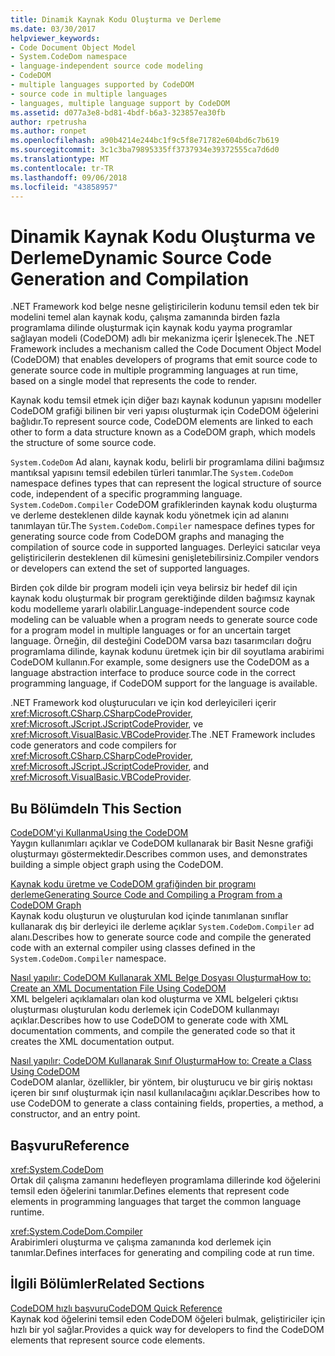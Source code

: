 ```yaml
---
title: Dinamik Kaynak Kodu Oluşturma ve Derleme
ms.date: 03/30/2017
helpviewer_keywords:
- Code Document Object Model
- System.CodeDom namespace
- language-independent source code modeling
- CodeDOM
- multiple languages supported by CodeDOM
- source code in multiple languages
- languages, multiple language support by CodeDOM
ms.assetid: d077a3e8-bd81-4bdf-b6a3-323857ea30fb
author: rpetrusha
ms.author: ronpet
ms.openlocfilehash: a90b4214e244bc1f9c5f8e71782e604bd6c7b619
ms.sourcegitcommit: 3c1c3ba79895335ff3737934e39372555ca7d6d0
ms.translationtype: MT
ms.contentlocale: tr-TR
ms.lasthandoff: 09/06/2018
ms.locfileid: "43858957"
---
```

# <a name="dynamic-source-code-generation-and-compilation"></a><span data-ttu-id="54368-102">Dinamik Kaynak Kodu Oluşturma ve Derleme</span><span class="sxs-lookup"><span data-stu-id="54368-102">Dynamic Source Code Generation and Compilation</span></span>
<span data-ttu-id="54368-103">.NET Framework kod belge nesne geliştiricilerin kodunu temsil eden tek bir modelini temel alan kaynak kodu, çalışma zamanında birden fazla programlama dilinde oluşturmak için kaynak kodu yayma programlar sağlayan modeli (CodeDOM) adlı bir mekanizma içerir İşlenecek.</span><span class="sxs-lookup"><span data-stu-id="54368-103">The .NET Framework includes a mechanism called the Code Document Object Model (CodeDOM) that enables developers of programs that emit source code to generate source code in multiple programming languages at run time, based on a single model that represents the code to render.</span></span>  
  
 <span data-ttu-id="54368-104">Kaynak kodu temsil etmek için diğer bazı kaynak kodunun yapısını modeller CodeDOM grafiği bilinen bir veri yapısı oluşturmak için CodeDOM öğelerini bağlıdır.</span><span class="sxs-lookup"><span data-stu-id="54368-104">To represent source code, CodeDOM elements are linked to each other to form a data structure known as a CodeDOM graph, which models the structure of some source code.</span></span>  
  
 <span data-ttu-id="54368-105">`System.CodeDom` Ad alanı, kaynak kodu, belirli bir programlama dilini bağımsız mantıksal yapısını temsil edebilen türleri tanımlar.</span><span class="sxs-lookup"><span data-stu-id="54368-105">The `System.CodeDom` namespace defines types that can represent the logical structure of source code, independent of a specific programming language.</span></span> <span data-ttu-id="54368-106">`System.CodeDom.Compiler` CodeDOM grafiklerinden kaynak kodu oluşturma ve derleme desteklenen dilde kaynak kodu yönetmek için ad alanını tanımlayan tür.</span><span class="sxs-lookup"><span data-stu-id="54368-106">The `System.CodeDom.Compiler` namespace defines types for generating source code from CodeDOM graphs and managing the compilation of source code in supported languages.</span></span> <span data-ttu-id="54368-107">Derleyici satıcılar veya geliştiricilerin desteklenen dil kümesini genişletebilirsiniz.</span><span class="sxs-lookup"><span data-stu-id="54368-107">Compiler vendors or developers can extend the set of supported languages.</span></span>  
  
 <span data-ttu-id="54368-108">Birden çok dilde bir program modeli için veya belirsiz bir hedef dil için kaynak kodu oluşturmak bir program gerektiğinde dilden bağımsız kaynak kodu modelleme yararlı olabilir.</span><span class="sxs-lookup"><span data-stu-id="54368-108">Language-independent source code modeling can be valuable when a program needs to generate source code for a program model in multiple languages or for an uncertain target language.</span></span> <span data-ttu-id="54368-109">Örneğin, dil desteğini CodeDOM varsa bazı tasarımcıları doğru programlama dilinde, kaynak kodunu üretmek için bir dil soyutlama arabirimi CodeDOM kullanın.</span><span class="sxs-lookup"><span data-stu-id="54368-109">For example, some designers use the CodeDOM as a language abstraction interface to produce source code in the correct programming language, if CodeDOM support for the language is available.</span></span>  
  
 <span data-ttu-id="54368-110">.NET Framework kod oluşturucuları ve için kod derleyicileri içerir <xref:Microsoft.CSharp.CSharpCodeProvider>, <xref:Microsoft.JScript.JScriptCodeProvider>, ve <xref:Microsoft.VisualBasic.VBCodeProvider>.</span><span class="sxs-lookup"><span data-stu-id="54368-110">The .NET Framework includes code generators and code compilers for <xref:Microsoft.CSharp.CSharpCodeProvider>, <xref:Microsoft.JScript.JScriptCodeProvider>, and <xref:Microsoft.VisualBasic.VBCodeProvider>.</span></span>  
  
## <a name="in-this-section"></a><span data-ttu-id="54368-111">Bu Bölümde</span><span class="sxs-lookup"><span data-stu-id="54368-111">In This Section</span></span>  
 [<span data-ttu-id="54368-112">CodeDOM'yi Kullanma</span><span class="sxs-lookup"><span data-stu-id="54368-112">Using the CodeDOM</span></span>](../../../docs/framework/reflection-and-codedom/using-the-codedom.md)  
 <span data-ttu-id="54368-113">Yaygın kullanımları açıklar ve CodeDOM kullanarak bir Basit Nesne grafiği oluşturmayı göstermektedir.</span><span class="sxs-lookup"><span data-stu-id="54368-113">Describes common uses, and demonstrates building a simple object graph using the CodeDOM.</span></span>  
  
 [<span data-ttu-id="54368-114">Kaynak kodu üretme ve CodeDOM grafiğinden bir programı derleme</span><span class="sxs-lookup"><span data-stu-id="54368-114">Generating Source Code and Compiling a Program from a CodeDOM Graph</span></span>](../../../docs/framework/reflection-and-codedom/generating-and-compiling-source-code-from-a-codedom-graph.md)  
 <span data-ttu-id="54368-115">Kaynak kodu oluşturun ve oluşturulan kod içinde tanımlanan sınıflar kullanarak dış bir derleyici ile derleme açıklar `System.CodeDom.Compiler` ad alanı.</span><span class="sxs-lookup"><span data-stu-id="54368-115">Describes how to generate source code and compile the generated code with an external compiler using classes defined in the `System.CodeDom.Compiler` namespace.</span></span>  
  
 [<span data-ttu-id="54368-116">Nasıl yapılır: CodeDOM Kullanarak XML Belge Dosyası Oluşturma</span><span class="sxs-lookup"><span data-stu-id="54368-116">How to: Create an XML Documentation File Using CodeDOM</span></span>](../../../docs/framework/reflection-and-codedom/how-to-create-an-xml-documentation-file-using-codedom.md)  
 <span data-ttu-id="54368-117">XML belgeleri açıklamaları olan kod oluşturma ve XML belgeleri çıktısı oluşturması oluşturulan kodu derlemek için CodeDOM kullanmayı açıklar.</span><span class="sxs-lookup"><span data-stu-id="54368-117">Describes how to use CodeDOM to generate code with XML documentation comments, and compile the generated code so that it creates the XML documentation output.</span></span>  
  
 [<span data-ttu-id="54368-118">Nasıl yapılır: CodeDOM Kullanarak Sınıf Oluşturma</span><span class="sxs-lookup"><span data-stu-id="54368-118">How to: Create a Class Using CodeDOM</span></span>](../../../docs/framework/reflection-and-codedom/how-to-create-a-class-using-codedom.md)  
 <span data-ttu-id="54368-119">CodeDOM alanlar, özellikler, bir yöntem, bir oluşturucu ve bir giriş noktası içeren bir sınıf oluşturmak için nasıl kullanılacağını açıklar.</span><span class="sxs-lookup"><span data-stu-id="54368-119">Describes how to use CodeDOM to generate a class containing fields, properties, a method, a constructor, and an entry point.</span></span>  
  
## <a name="reference"></a><span data-ttu-id="54368-120">Başvuru</span><span class="sxs-lookup"><span data-stu-id="54368-120">Reference</span></span>  
 <xref:System.CodeDom>  
 <span data-ttu-id="54368-121">Ortak dil çalışma zamanını hedefleyen programlama dillerinde kod öğelerini temsil eden öğelerini tanımlar.</span><span class="sxs-lookup"><span data-stu-id="54368-121">Defines elements that represent code elements in programming languages that target the common language runtime.</span></span>  
  
 <xref:System.CodeDom.Compiler>  
 <span data-ttu-id="54368-122">Arabirimleri oluşturma ve çalışma zamanında kod derlemek için tanımlar.</span><span class="sxs-lookup"><span data-stu-id="54368-122">Defines interfaces for generating and compiling code at run time.</span></span>  
  
## <a name="related-sections"></a><span data-ttu-id="54368-123">İlgili Bölümler</span><span class="sxs-lookup"><span data-stu-id="54368-123">Related Sections</span></span>  
 [<span data-ttu-id="54368-124">CodeDOM hızlı başvuru</span><span class="sxs-lookup"><span data-stu-id="54368-124">CodeDOM Quick Reference</span></span>](https://msdn.microsoft.com/library/c77b8bfd-0a32-4e36-b59a-4f687f32c524)  
 <span data-ttu-id="54368-125">Kaynak kod öğelerini temsil eden CodeDOM öğeleri bulmak, geliştiriciler için hızlı bir yol sağlar.</span><span class="sxs-lookup"><span data-stu-id="54368-125">Provides a quick way for developers to find the CodeDOM elements that represent source code elements.</span></span>
